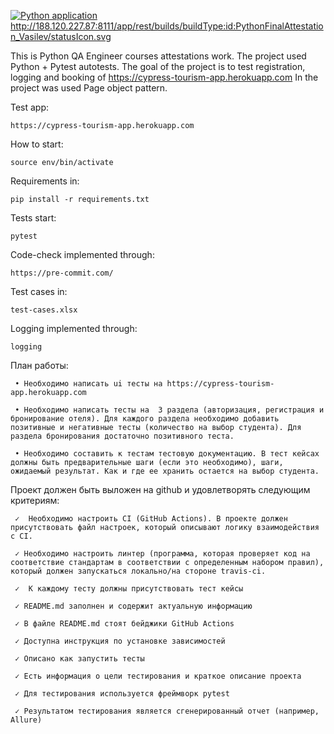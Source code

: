 [![Python application](https://github.com/ds-vasilev/python-final-attestation/actions/workflows/python-app.yml/badge.svg)](https://github.com/ds-vasilev/python-final-attestation/actions/workflows/python-app.yml)
http://188.120.227.87:8111/app/rest/builds/buildType:id:PythonFinalAttestation_Vasilev/statusIcon.svg

This is Python QA Engineer courses attestations work.
The project used Python + Pytest autotests. 
The goal of the project is to test registration, logging and booking of https://cypress-tourism-app.herokuapp.com
In the project was used Page object pattern. 


Test app: 
```
https://cypress-tourism-app.herokuapp.com
```

How to start:
```python3 -m venv env
source env/bin/activate
```

Requirements in:
```
pip install -r requirements.txt
```

Tests start:
```
pytest
```

Code-check implemented through:
```
https://pre-commit.com/
```

Test cases in:
```
test-cases.xlsx
```


Logging implemented through:
```
logging
```


План работы:
```
 • Необходимо написать ui тесты на https://cypress-tourism-app.herokuapp.com 

 • Необходимо написать тесты на  3 раздела (авторизация, регистрация и бронирование отеля). Для каждого раздела необходимо добавить позитивные и негативные тесты (количество на выбор студента). Для раздела бронирования достаточно позитивного теста. 

 • Необходимо составить к тестам тестовую документацию. В тест кейсах должны быть предварительные шаги (если это необходимо), шаги, ожидаемый результат. Как и где ее хранить остается на выбор студента.
```

Проект должен быть выложен на github и удовлетворять следующим критериям:
``` 
 ✓  Необходимо настроить CI (GitHub Actions). В проекте должен присутствовать файл настроек, который описывают логику взаимодействия с CI.

 ✓ Необходимо настроить линтер (программа, которая проверяет код на соответствие стандартам в соответствии с определенным набором правил), который должен запускаться локально/на стороне travis-ci. 

 ✓  К каждому тесту должны присутствовать тест кейсы 
            
 ✓ README.md заполнен и содержит актуальную информацию

 ✓ В файле README.md стоят бейджики GitHub Actions

 ✓ Доступна инструкция по установке зависимостей

 ✓ Описано как запустить тесты

 ✓ Есть информация о цели тестирования и краткое описание проекта

 ✓ Для тестирования используется фреймворк pytest 

 ✓ Результатом тестирования является сгенерированный отчет (например, Allure)
```
